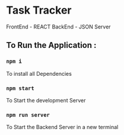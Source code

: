 # Task Tracker 

FrontEnd - REACT
BackEnd - JSON Server 

## To Run the Application :

### `npm i`
To install all Dependencies

### `npm start`
To Start the development Server

### `npm run server`
To Start the Backend Server in a new terminal

